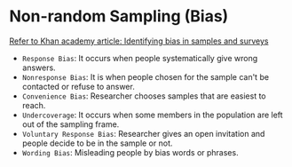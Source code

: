 # Non-random Sampling (Bias)
[Refer to Khan academy article: Identifying bias in samples and surveys](https://www.khanacademy.org/math/ap-statistics/gathering-data-ap/modal/a/identifying-bias-in-samples-and-surveys)

- `Response Bias`: It occurs when people systematically give wrong answers.
- `Nonresponse Bias`: It is when people chosen for the sample can't be contacted or refuse to answer. 
- `Convenience Bias`: Researcher chooses samples that are easiest to reach.
- `Undercoverage`: It occurs when some members in the population are left out of the sampling frame.
- `Voluntary Response Bias`: Researcher gives an open invitation and people decide to be in the sample or not.
- `Wording Bias`: Misleading people by bias words or phrases.
